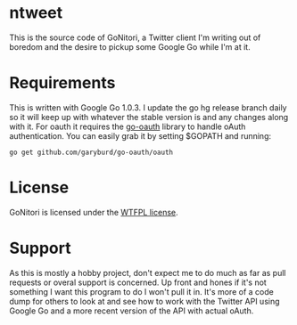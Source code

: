ntweet
======

This is the source code of GoNitori, a Twitter client I'm writing out of boredom and the desire to pickup some Google Go while I'm at it.

Requirements
============

This is written with Google Go 1.0.3. I update the go hg release branch daily so it will keep up with whatever the stable version is and any changes along with it. For oauth it requires the [go-oauth](http://github.com/garyburd/go-oauth/oauth) library to handle oAuth authentication. You can easily grab it by setting $GOPATH and running:

```
go get github.com/garyburd/go-oauth/oauth
```

License
=======

GoNitori is licensed under the [WTFPL license](http://sam.zoy.org/wtfpl/). 

Support
=======

As this is mostly a hobby project, don't expect me to do much as far as pull requests or overal support is concerned. Up front and hones if it's not something I want this program to do I won't pull it in. It's more of a code dump for others to look at and see how to work with the Twitter API using Google Go and a more recent version of the API with actual oAuth. 